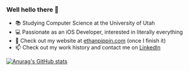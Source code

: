 ### Well hello there 👋

- 📚 Studying Computer Science at the University of Utah
- 💻 Passionate as an iOS Developer, interested in literally everything
- 📝 Check out my website at [ethanpippin.com](https://ethanpippin.com) (once I finish it)
- 📫 Check out my work history and contact me on [LinkedIn](https://www.linkedin.com/in/ethan-pippin-b0754a164/)

[![Anurag's GitHub stats](https://github-readme-stats.vercel.app/api?username=LePips&hide=stars&count_private=true&theme=dracula)](https://github.com/anuraghazra/github-readme-stats)

